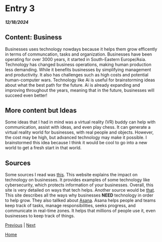 # Entry 3
##### 12/18/2024

## Content: Business 
Businesses uses technology nowdays because it helps them grow efficently in terms of communcation, tasks and organization. Businesses have been operating for over 3000 years, it started in South-Eastern Europe/Asia. Technology has changed business operations, making human production less demanding. While it benefits businesses by simplifying management and productivity. It also has challenges such as high costs and potential human-computer wars. Technology like Ai is useful for brainstorming ideas about what the best path for the future. Ai is already expanding and improving throughout the years, meaning that in the future, businesses will succeed even better!

## More content but Ideas 
Some ideas that I had in mind was a virtual reality (VR) buddy can help with communication, assist with ideas, and even play chess. It can generate a virtual reality world for businesses, with real people and objects. However, the cost may be high, but advanced technology may make it possible. I brainstormed this idea because I think it would be cool to go into a new world to get a fresh start in that world. 

## Sources
Some sources I read was [this](https://www.herzing.edu/blog/impact-technology-business). This website explains the impact on technology on businesses. It provides examples of some technology like cybersecurity, which protects information of your businesses. Overall, this site is very detailed on ways that tech helps. Another source would be [that](https://wheniwork.com/blog/small-business-apps). This site describes all the ways why businesses **NEED** technology in order to help grow. They also tallked about [Asana](https://asana.com/). Asana helps people and teams keep track of tasks, manage responsibilities, seeks progress, and communicate in real-time zones. It helps that millions of people use it, even businesses to keep track of things. 







[Previous](entry02.md) | [Next](entry04.md)

[Home](../README.md)
